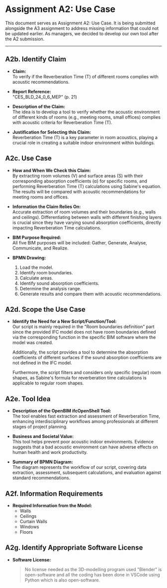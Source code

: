 # Assignment A2: Use Case

This document serves as Assignment A2: Use Case. It is being submitted alongside the A3 assignment to address missing information that could not be updated earlier. As managers, we decided to develop our own tool after the A2 submission.

---

## A2b. Identify Claim

  - **Claim:**  
    To verify if the Reverberation Time (T) of different rooms complies with acoustic recommendations.

  - **Report Reference:**  
    "CES_BLD_24_0_6_MEP" (p. 21)

  - **Description of the Claim:**  
    The idea is to develop a tool to verify whether the acoustic environment of different kinds of rooms (e.g., meeting rooms, small offices) complies with acoustic criteria for Reverberation Time (T).

  - **Justification for Selecting this Claim:**  
    Reverberation Time (T) is a key parameter in room acoustics, playing a crucial role in creating a suitable indoor environment within buildings.

## A2c. Use Case

  - **How and When We Check this Claim:**  
    By extracting room volumes (V) and surface areas (S) with their corresponding absorption coefficients (α) for specific rooms, and performing Reverberation Time (T) calculations using Sabine's equation. The results will be compared with acoustic recommendations for meeting rooms and offices.

  - **Information the Claim Relies On:**  
    Accurate extraction of room volumes and their boundaries (e.g., walls and ceilings). Differentiating between walls with different finishing layers is crucial since they have varying sound absorption coefficients, directly impacting Reverberation Time calculations.

  - **BIM Purpose Required:**  
    All five BIM purposes will be included: Gather, Generate, Analyse, Communicate, and Realize.

  - **BPMN Drawing:**  
    1. Load the model.  
    2. Identify room boundaries.  
    3. Calculate areas.  
    4. Identify sound absorption coefficients.  
    5. Determine the analysis range.  
    6. Generate results and compare them with acoustic recommendations.

## A2d. Scope the Use Case

  - **Identify the Need for a New Script/Function/Tool:**  
    Our script is mainly required in the "Room boundaries definition" part since the provided IFC model does not have room boundaries defined via the corresponding function in the specific BIM software where the model was created.  

    Additionally, the script provides a tool to determine the absorption coefficients of different surfaces if the sound absorption coefficients are not defined in the IFC model.  

    Furthermore, the script filters and considers only specific (regular) room shapes, as Sabine's formula for reverberation time calculations is applicable to regular room shapes.

## A2e. Tool Idea

  - **Description of the OpenBIM ifcOpenShell Tool:**  
    The tool enables fast extraction and assessment of Reverberation Time, enhancing interdisciplinary workflows among professionals at different stages of project planning.

  - **Business and Societal Value:**  
    This tool helps prevent poor acoustic indoor environments. Evidence suggests that a bad acoustic environment can have adverse effects on human health and work productivity.

  - **Summary of BPMN Diagram:**  
    The diagram represents the workflow of our script, covering data extraction, assessment, subsequent calculations, and evaluation against standard recommendations.

## A2f. Information Requirements

  - **Required Information from the Model:**  
    - Walls  
    - Ceilings  
    - Curtain Walls  
    - Windows  
    - Floors

## A2g. Identify Appropriate Software License

  - **Software License:**  
    >No license needed as the 3D-modelling program used "Blender" is open-software and all the coding has been done in VSCode using Python which is also open-software.

